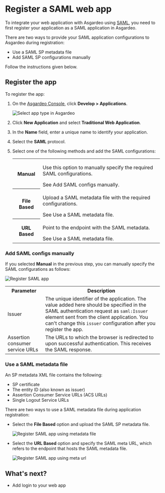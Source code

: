 # Register a SAML web app

To integrate your web application with Asgardeo using [SAML](https://docs.oasis-open.org/security/saml/v2.0/saml-core-2.0-os.pdf), you need to first register your application as a SAML application in Asgardeo.

There are two ways to provide your SAML application configurations to Asgardeo during registration:

- Use a SAML SP metadata file
- Add SAML SP configurations manually

Follow the instructions given below.

## Register the app

To register the app:

1. On the [Asgardeo Console](https://console.asgardeo.io/login), click **Develop > Applications**.

    <img :src="$withBase('/assets/img/guides/applications/select-app-type.png')" alt="Select app type in Asgardeo">

2. Click **New Application** and select **Traditional Web Application**.
3. In the **Name** field, enter a unique name to identify your application.
4. Select the **SAML** protocol.
5. Select one of the following methods and add the SAML configurations:

    <table>
        <tr>
            <th>Manual</th>
            <td><p>Use this option to manually specify the required SAML configurations.</p> See <a :href="$withBase('#add-saml-configs-manually')">Add SAML configs manually</a>.</td>
        </tr>
        <tr>
            <th>File Based</th>
            <td><p>Upload a SAML metadata file with the required configurations.</p> See <a :href="$withBase('#use-a-saml-metadata-file')">Use a SAML metadata file</a>.</td>
        </tr>
        <tr>
            <th>URL Based</th>
            <td><p>Point to the endpoint with the SAML metadata.</p> See <a :href="$withBase('#use-a-saml-metadata-file')">Use a SAML metadata file</a>.</td>
        </tr>
    </table>

### Add SAML configs manually
    
If you selected **Manual** in the previous step, you can manually specify the SAML configurations as follows:

<img :src="$withBase('/assets/img/guides/applications/saml-app/register-saml-app.png')" alt="Register SAML app"> 

<table>
    <tr>
        <th>Parameter</th>
        <th>Description</th>
    </tr>
    <tr>
        <td>Issuer</td>
        <td>The unique identifier of the application. The value added here should be specified in the SAML authentication request as <code>saml:Issuer</code> element sent from the client application. You can't change this <code>issuer</code> configuration after you register the app.</td>
    </tr>
    <tr>
        <td>Assertion consumer service URLs</td>
        <td>The URLs to which the browser is redirected to upon successful authentication. This receives the SAML response.</td>
    </tr>
</table>

### Use a SAML metadata file

An SP metadata XML file contains the following:

- SP certificate
- The entity ID (also known as issuer)
- Assertion Consumer Service URLs (ACS URLs)
- Single Logout Service URLs

There are two ways to use a SAML metadata file during application registration:

-   Select the **File Based** option and upload the SAML SP metadata file. 

    <img :src="$withBase('/assets/img/guides/applications/saml-app/register-saml-app-using-metadata-file.png')" alt="Register SAML app using metadata file">

-   Select the **URL Based** option and specify the SAML meta URL, which refers to the endpoint that hosts the SAML metadata file.

    <img :src="$withBase('/assets/img/guides/applications/saml-app/register-saml-app-using-meta-url.png')" alt="Register SAML app using meta url">     

## What's next?

- <a :href="$withBase('/guides/authentication/add-login-to-web-app/')">Add login to your web app</a>